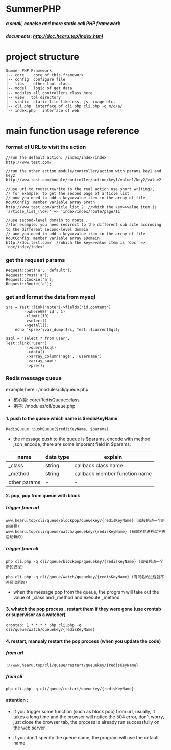 # SummerPHP
##### a small, concise and more static call PHP framework
##### documents: http://doc.hearu.top/index.html

# project structure
```
Summer PHP Framework
|-- core    core of this framework
|-- config  configure file
|-- libs    other tool class
|-- model   logic of get data 
|-- modules all controllers class here
|-- view   tpl directory
|-- static  static file like css, js, image etc.
|-- cli.php  interface of cli php cli.php -q m/c/a/
`-- index.php   interface of web
```

# main function usage reference
### format of URL to visit the action
```
//run the default action: /index/index/index
http://www.test.com/

//run the other action module/controller/action with params key1 and key2
http://www.test.com/module/controller/action/key1/value1/key2/value2

//use uri to route(rewrite to the real action use short writing), 
// for example: to get the second page of article list 
// now you need to add a key=>value item in the array of file RoutConfig: member variable array $Path
http://www.test.com/article_list_2  //which the key=>value item is 'article_list_(\d+)' => 'index/index/route/page/$1'

//use second-level domain to route , 
//for example: you need redirect to the different sub site accroding to the different second-level domain 
// and you need to add a key=>value item in the array of file RoutConfig: member variable array $Domain
http://doc.test.com/  //which the key=>value item is 'doc' => 'doc/index/index'
```    
### get the request params
```
Request::Get('a', 'default');
Request::Post('a');
Request::Cookie('a');
Request::Route('a');
```

### get and format the data from mysql
```
$rs = Test::link('note')->fields('id,content')
        ->whereGE('id', 1)
        ->limit(10)
        ->select()
        ->getAll();
    echo '<pre>';var_dump($rs, Test::$currentSql);
   
$sql = 'select * from user';
Test::link('user')
         ->query($sql)
         ->data()
         ->array_column('age', 'username')
         ->array_sum()
         ->pre();
```

### Redis message queue

example here : /modules/cli/queue.php

- 核心类: core/RedisQueue::class
- 例子: /modules/cli/queue.php

#### 1. push to the queue which name is $redisKeyName
``` 
RedisQueue::pushQueue($redisKeyName, $params)
``` 
- the message push to the queue is $params, encode with method json_encode, there are some imporent field in $params:

|name|data type |explain|
|---|---|---|
|_class|string|callback class name|
|_method|string|callback member function name|
|other params|-|-|
 
#### 2. pop, pop from queue with block

##### trigger from url
```
www.hearu.top/cli/queue/blockpop/queuekey/{redisKeyName} (直接启动一个新的进程)
www.hearu.top/cli/queue/watch/queuekey/{redisKeyName} (有同名的进程就不再启动新的)
```

##### trigger from cli
```
php cli.php -q cli/queue/blockpop/queuekey/{redisKeyName} (直接启动一个新的进程)

php cli.php -q cli/queue/watch/queuekey/{redisKeyName} (有同名的进程就不再启动新的)
```
- when the message pop from the queue, the program will take out the value of _class and _method and execute _method 

#### 3. whatch the pop process , restart them if they were gone (use crontab or supervisor as a watcher)
```
crontab: 1 * * * * php cli.php -q cli/queue/watch/queuekey/{redisKeyName}
```

#### 4. restart, manualy restart the pop process (when you update the code)

##### from url
```
://www.hearu.top/cli/queue/restart/queuekey/{redisKeyName}
```

##### from cli
```
php cli.php -q cli/queue/restart/queuekey/{redisKeyName}
```

#### attention : 
- if you trigger some function (such as block pop) from url, usually, it takes a long time and the browser will notice the 504 error, 
don't worry, just close the browser tab, the process is already run successfully on the web server

- if you don't specify the queue name, the program will use the default name


    
